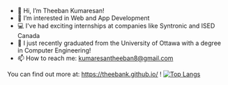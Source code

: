 - 👋 Hi, I’m Theeban Kumaresan!
- 👀 I’m interested in Web and App Development
- 💻 I've had exciting internships at companies like Syntronic and ISED Canada
- 🌱 I just recently graduated from the University of Ottawa with a degree in Computer Engineering!
- 📫 How to reach me: kumaresantheeban8@gmail.com

You can find out more at: https://theebank.github.io/ !
[![Top Langs](https://github-readme-stats.vercel.app/api/top-langs/?username=theebank)](https://github.com/anuraghazra/github-readme-stats)

<!---
theebank/theebank is a ✨ special ✨ repository because its `README.md` (this file) appears on your GitHub profile.
You can click the Preview link to take a look at your changes.
--->
